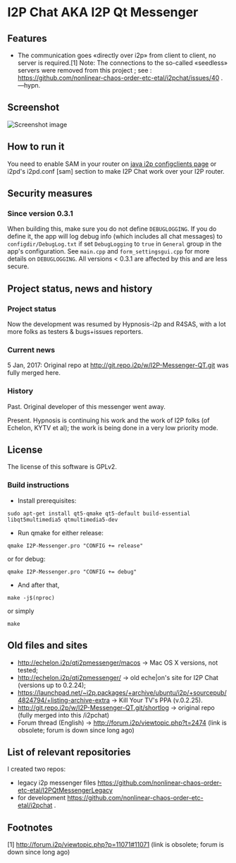 # I2P Chat AKA I2P Qt Messenger

## Features

 * The communication goes «directly over i2p» from client to client, no server is required.[1] Note: The connections to the so-called «seedless» servers were removed from this project ; see : https://github.com/nonlinear-chaos-order-etc-etal/i2pchat/issues/40 . —hypn.
 
## Screenshot

![Screenshot image](https://user-images.githubusercontent.com/19966907/77824961-3be68f00-7141-11ea-83da-06b01395e46f.png)

## How to run it

You need to enable SAM in your router on <a href="http://127.0.0.1:7657/configclients">java i2p configclients page</a> or i2pd's i2pd.conf [sam] section to make I2P Chat work over your I2P router.

## Security measures

### Since version 0.3.1

When building this, make sure you do not define `DEBUGLOGGING`. If you do define it, the app will log debug info (which includes all chat messages) to `configdir/DebugLog.txt` if set `DebugLogging` to `true` in `General` group in the app's configuration. See `main.cpp` and `form_settingsgui.cpp` for more details on `DEBUGLOGGING`. All versions < 0.3.1 are affected by this and are less secure.
    
## Project status, news and history

### Project status

Now the development was resumed by Hypnosis-i2p and R4SAS, with a lot more folks as testers &amp; bugs+issues reporters.

### Current news

5 Jan, 2017: Original repo at http://git.repo.i2p/w/I2P-Messenger-QT.git was fully merged here.
  
### History

Past. Original developer of this messenger went away.

Present. Hypnosis is continuing his work and the work of I2P folks (of Echelon, KYTV et al); the work is being done in a very low priority mode.

## License

The license of this software is GPLv2.

### Build instructions

 * Install prerequisites:
```
sudo apt-get install qt5-qmake qt5-default build-essential libqt5multimedia5 qtmultimedia5-dev
```
 * Run qmake for either release:
```
qmake I2P-Messenger.pro "CONFIG += release"
```
or for debug:
```
qmake I2P-Messenger.pro "CONFIG += debug"
```
 * And after that,
```
make -j$(nproc)
```
or simply
```
make
```

## Old files and sites

 * http://echelon.i2p/qti2pmessenger/macos → Mac OS X versions, not tested;
 * http://echelon.i2p/qti2pmessenger/ → old eche|on's site for I2P Chat (versions up to 0.2.24);
 * https://launchpad.net/~i2p.packages/+archive/ubuntu/i2p/+sourcepub/4824794/+listing-archive-extra → Kill Your TV's PPA (v.0.2.25).
 * http://git.repo.i2p/w/I2P-Messenger-QT.git/shortlog → original repo (fully merged into this /i2pchat)
 * Forum thread (English) → http://forum.i2p/viewtopic.php?t=2474 (link is obsolete; forum is down since long ago)

## List of relevant repositories
 
I created two repos:

 * legacy i2p messenger files https://github.com/nonlinear-chaos-order-etc-etal/I2PQtMessengerLegacy
 * for development https://github.com/nonlinear-chaos-order-etc-etal/i2pchat .

## Footnotes

[1] http://forum.i2p/viewtopic.php?p=11071#11071 (link is obsolete; forum is down since long ago)
